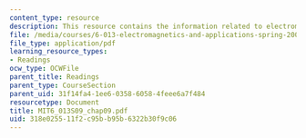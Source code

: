 ```yaml
---
content_type: resource
description: This resource contains the information related to electromagnetic waves.
file: /media/courses/6-013-electromagnetics-and-applications-spring-2009/318e025511f2c95bb95b6322b30f9c06_MIT6_013S09_chap09.pdf
file_type: application/pdf
learning_resource_types:
- Readings
ocw_type: OCWFile
parent_title: Readings
parent_type: CourseSection
parent_uid: 31f14fa4-1ee6-0358-6058-4feee6a7f484
resourcetype: Document
title: MIT6_013S09_chap09.pdf
uid: 318e0255-11f2-c95b-b95b-6322b30f9c06
---
```


